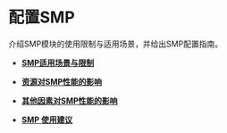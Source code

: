 # 配置SMP<a name="ZH-CN_TOPIC_0000001131728809"></a>

介绍SMP模块的使用限制与适用场景，并给出SMP配置指南。

-   **[SMP适用场景与限制](SMP适用场景与限制.md)**

-   **[资源对SMP性能的影响](资源对SMP性能的影响.md)**

-   **[其他因素对SMP性能的影响](其他因素对SMP性能的影响.md)**

-   **[SMP 使用建议](SMP-使用建议.md)**
